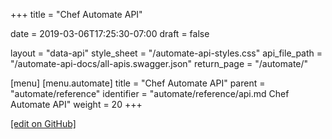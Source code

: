 +++
title = "Chef Automate API"

date = 2019-03-06T17:25:30-07:00
draft = false

layout = "data-api"
style_sheet = "/automate-api-styles.css"
api_file_path = "/automate-api-docs/all-apis.swagger.json"
return_page = "/automate/"

[menu]
  [menu.automate]
    title = "Chef Automate API"
    parent = "automate/reference"
    identifier = "automate/reference/api.md Chef Automate API"
    weight = 20
+++

[\[edit on GitHub\]](https://github.com/chef/automate/blob/master/components/docs-chef-io/content/automate/api.md)

